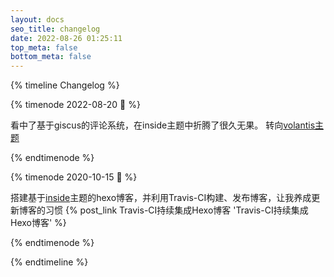 ```yaml
---
layout: docs
seo_title: changelog
date: 2022-08-26 01:25:11
top_meta: false
bottom_meta: false
---
```


{% timeline Changelog %}

{% timenode 2022-08-20 💬 %}

看中了基于giscus的评论系统，在inside主题中折腾了很久无果。
转向[volantis主题](https://github.com/volantis-x/hexo-theme-volantis/)

{% endtimenode %}

{% timenode 2020-10-15 🥳 %}

搭建基于[inside](https://github.com/ikeq/hexo-theme-inside)主题的hexo博客，并利用Travis-CI构建、发布博客，让我养成更新博客的习惯
{% post_link Travis-CI持续集成Hexo博客 'Travis-CI持续集成Hexo博客' %}

{% endtimenode %}

{% endtimeline %}